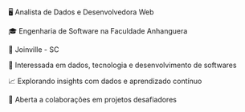 🖥 Analista de Dados e Desenvolvedora Web

🎓 Engenharia de Software na Faculdade Anhanguera

📍 Joinville - SC

🌟 Interessada em dados, tecnologia e desenvolvimento de softwares

📈 Explorando insights com dados e aprendizado contínuo

🤝 Aberta a colaborações em projetos desafiadores

